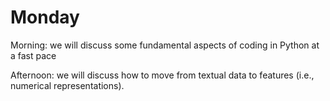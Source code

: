 # Monday


Morning: we will discuss some fundamental aspects of coding in Python at a fast pace

Afternoon: we will discuss how to move from textual data to features (i.e., numerical representations). 
